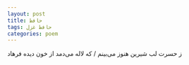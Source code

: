 ```yaml
---
layout: post
title: حافظ
tags: حافظ غزل
categories: poem
---
```


ز حسرت لب شیرین هنوز می‌بینم / که لاله می‌دمد از خون دیده فرهاد